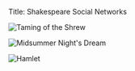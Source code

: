 Title: Shakespeare Social Networks

![Taming of the Shrew](http://wanganzhou.com/images/shakespeare/shrew.png)

![Midsummer Night's Dream](http://wanganzhou.com/images/shakespeare/midsummer.png)

![Hamlet](http://wanganzhou.com/images/shakespeare/hamlet.png)

